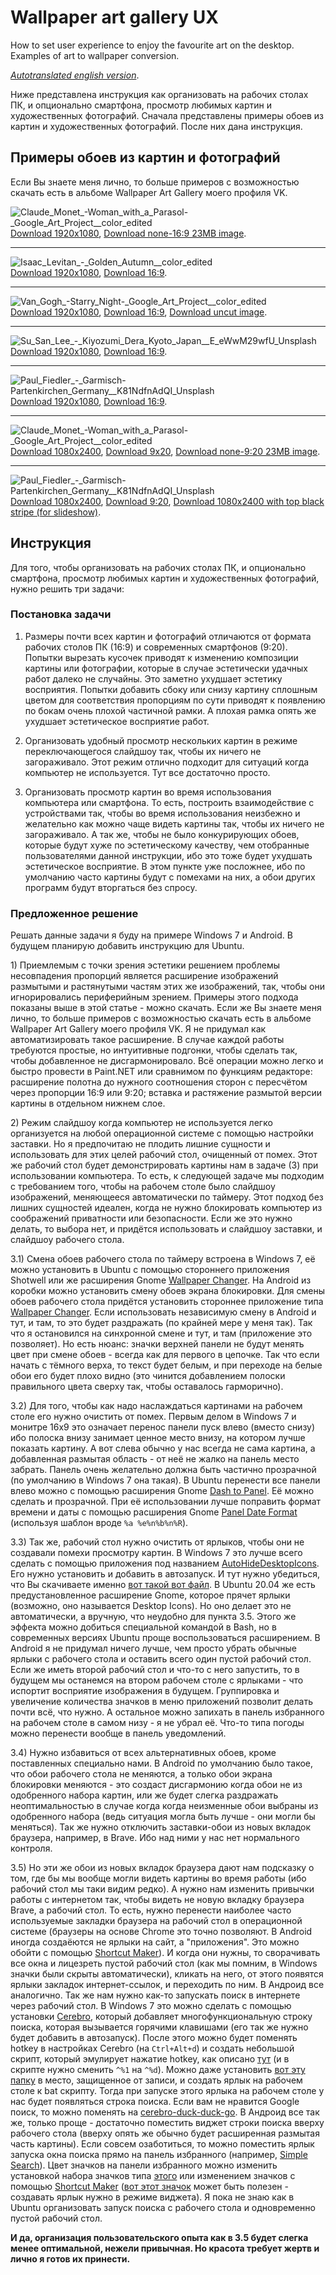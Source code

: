 # Wallpaper art gallery UX

How to set user experience to enjoy the favourite art on the desktop. Examples of art to wallpaper conversion.

*[Autotranslated english version](https://github-com.translate.goog/kiwi0fruit/wallpaper-art-gallery-ux/blob/main/README.md?_x_tr_sl=ru&_x_tr_tl=en&_x_tr_hl=ru&_x_tr_pto=wapp)*.

Ниже представлена инструкция как организовать на рабочих столах ПК, и опционально смартфона, просмотр любимых картин и художественных фотографий. Сначала представлены примеры обоев из картин и художественных фотографий. После них дана инструкция.


## Примеры обоев из картин и фотографий

Если Вы знаете меня лично, то больше примеров с возможностью 
скачать есть в альбоме Wallpaper Art Gallery моего профиля VK.

![Claude_Monet_-_Woman_with_a_Parasol_-_Google_Art_Project__color_edited](./images/Claude_Monet_-_Woman_with_a_Parasol_-_Google_Art_Project__color_edited__preview.jpg)  
[Download 1920x1080](./images/Claude_Monet_-_Woman_with_a_Parasol_-_Google_Art_Project__color_edited__1920x1080.jpg), [Download none-16:9 23MB image](./images/Claude_Monet_-_Woman_with_a_Parasol_-_Google_Art_Project__color_edited__23MB.jpg).

----

![Isaac_Levitan_-_Golden_Autumn__color_edited](./images/Isaac_Levitan_-_Golden_Autumn__color_edited__preview.jpg)  
[Download 1920x1080](./images/Isaac_Levitan_-_Golden_Autumn__color_edited__1920x1080.jpg), [Download 16:9](./images/Isaac_Levitan_-_Golden_Autumn__color_edited__16x9.jpg).

----

![Van_Gogh_-_Starry_Night_-_Google_Art_Project__color_edited](./images/Van_Gogh_-_Starry_Night_-_Google_Art_Project__color_edited__preview.jpg)  
[Download 1920x1080](./images/Van_Gogh_-_Starry_Night_-_Google_Art_Project__color_edited__1920x1080.jpg), [Download 16:9](./images/Van_Gogh_-_Starry_Night_-_Google_Art_Project__color_edited__16x9.jpg), [Download uncut image](./images/Van_Gogh_-_Starry_Night_-_Google_Art_Project__color_edited.jpg).

----

![Su_San_Lee_-_Kiyozumi_Dera_Kyoto_Japan__E_eWwM29wfU_Unsplash](./images/Su_San_Lee_-_Kiyozumi_Dera_Kyoto_Japan__E_eWwM29wfU_Unsplash__preview.jpg)  
[Download 1920x1080](./images/Su_San_Lee_-_Kiyozumi_Dera_Kyoto_Japan__E_eWwM29wfU_Unsplash__1920x1080.jpg), [Download 16:9](./images/Su_San_Lee_-_Kiyozumi_Dera_Kyoto_Japan__E_eWwM29wfU_Unsplash__16x9.jpg).

----

![Paul_Fiedler_-_Garmisch-Partenkirchen_Germany__K81NdfnAdQI_Unsplash](./Paul_Fiedler_-_Garmisch-Partenkirchen_Germany__K81NdfnAdQI_Unsplash/16x9_preview.jpg)  
[Download 1920x1080](./Paul_Fiedler_-_Garmisch-Partenkirchen_Germany__K81NdfnAdQI_Unsplash/1920x1080.jpg), [Download 16:9](./Paul_Fiedler_-_Garmisch-Partenkirchen_Germany__K81NdfnAdQI_Unsplash/16x9.jpg).

----

![Claude_Monet_-_Woman_with_a_Parasol_-_Google_Art_Project__color_edited](./images/Claude_Monet_-_Woman_with_a_Parasol_-_Google_Art_Project__color_edited__9x20_preview.jpg)  
[Download 1080x2400](./images/Claude_Monet_-_Woman_with_a_Parasol_-_Google_Art_Project__color_edited__1080x2400.jpg), [Download 9x20](./images/Claude_Monet_-_Woman_with_a_Parasol_-_Google_Art_Project__color_edited__9x20.jpg), [Download none-9:20 23MB image](./images/Claude_Monet_-_Woman_with_a_Parasol_-_Google_Art_Project__color_edited__23MB.jpg).

----

![Paul_Fiedler_-_Garmisch-Partenkirchen_Germany__K81NdfnAdQI_Unsplash](./Paul_Fiedler_-_Garmisch-Partenkirchen_Germany__K81NdfnAdQI_Unsplash/9x20_preview.jpg)  
[Download 1080x2400](./Paul_Fiedler_-_Garmisch-Partenkirchen_Germany__K81NdfnAdQI_Unsplash/1080x2400.jpg), [Download 9:20](./Paul_Fiedler_-_Garmisch-Partenkirchen_Germany__K81NdfnAdQI_Unsplash/9x20.jpg), [Download 1080x2400 with top black stripe (for slideshow)](./Paul_Fiedler_-_Garmisch-Partenkirchen_Germany__K81NdfnAdQI_Unsplash/1080x2400_slideshow.jpg).


## Инструкция

Для того, чтобы организовать на рабочих столах ПК, и опционально смартфона, просмотр любимых картин и художественных фотографий, нужно решить три задачи:

### Постановка задачи

1) Размеры почти всех картин и фотографий отличаются от формата рабочих столов ПК (16:9) и современных смартфонов (9:20). Попытки вырезать кусочек приводят к изменению композиции картины или фотографии, которые в случае эстетически удачных работ далеко не случайны. Это заметно ухудшает эстетику восприятия. Попытки добавить сбоку или снизу картину сплошным цветом для соответствия пропорциям по сути приводят к появлению по бокам очень плохой частичной рамки. А плохая рамка опять же ухудшает эстетическое восприятие работ.

2) Организовать удобный просмотр нескольких картин в режиме переключающегося слайдшоу так, чтобы их ничего не загораживало. Этот режим отлично подходит для ситуаций когда компьютер не используется. Тут все достаточно просто.

3) Организовать просмотр картин во время использования компьютера или смартфона. То есть, построить взаимодействие с устройствами так, чтобы во время использования неизбежно и желательно как можно 
чаще видеть картины так, чтобы их ничего не загораживало. А так же, чтобы не было конкурирующих обоев, которые будут хуже по эстетическому качеству, чем отобранные пользователями данной инструкции, ибо это тоже будет ухудшать эстетическое восприятие. В этом пункте уже посложнее, ибо по умолчанию часто картины будут с помехами на них, а обои других программ будут вторгаться без спросу.

### Предложенное решение

Решать данные задачи я буду на примере Windows 7 и Android. В будущем планирую добавить инструкцию для Ubuntu.

1\) Приемлемым с точки зрения эстетики решением проблемы несовпадения пропорций является расширение изображений размытыми и растянутыми частям этих же изображений, так,  чтобы они игнорировались периферийным зрением. Примеры этого подхода показаны выше в этой статье - можно скачать. Если же Вы знаете меня лично, то больше примеров с возможностью 
скачать есть в альбоме Wallpaper Art Gallery моего профиля VK. Я не придумал как автоматизировать такое расширение. В случае каждой работы требуются простые, но интуитивные подгонки, чтобы сделать так, чтобы добавленное не дисгармонировало. Всё операции можно легко и быстро провести в Paint.NET или сравнимом по функциям редакторе: расширение полотна до нужного соотношения сторон с пересчётом через пропорции 16:9 или 9:20; вставка и растяжение размытой версии картины в отдельном нижнем слое.

2\) Режим слайдшоу когда компьютер не используется легко организуется на любой операционной системе с помощью настройки заставки. Но я предпочитаю не плодить лишние сущности и использовать для этих целей рабочий стол, очищенный от помех. Этот же рабочий стол будет демонстрировать картины нам в задаче (3) при использовании компьютера. То есть, к следующей задаче мы подходим с требованием того, чтобы на рабочем столе было слайдшоу изображений, меняющееся автоматически по таймеру. Этот подход без лишних сущностей идеален, когда не нужно блокировать компьютер из соображений приватности или безопасности. Если же это нужно делать, то выбора нет, и придётся использовать и слайдшоу заставки, и слайдшоу рабочего стола.

3.1) Смена обоев рабочего стола по таймеру встроена в Windows 7, её можно установить в Ubuntu с помощью стороннего приложения Shotwell или же расширения Gnome [Wallpaper Changer](https://extensions.gnome.org/extension/1225/wallpaper-changer/). На Android из коробки можно установить смену обоев экрана блокировки. Для смены обоев рабочего стола придётся установить стороннее приложение типа [Wallpaper Changer](https://play.google.com/store/apps/details?id=de.j4velin.wallpaperChanger). Если использовать независимую смену в Android и тут, и там, то это будет раздражать (по крайней мере у меня так). Так что я остановился на синхронной смене и тут, и там (приложение это позволяет). Но есть нюанс: значки верхней панели не будут менять цвет при смене обоев - всегда как для первого в цепочке. Так что если начать с тёмного верха, то текст будет белым, и при переходе на белые обои его будет плохо видно (это чинится добавлением полоски правильного цвета сверху так, чтобы оставалось гарморично).

3.2) Для того, чтобы как надо наслаждаться картинами на рабочем столе его нужно очистить от помех. Первым делом в Windows 7 и монитре 16x9 это означает перенос панели пуск влево (вместо снизу) ибо полоска внизу занимает ценное место внизу, на котором лучше показать картину. А вот слева обычно у нас всегда не сама картина, а добавленная размытая область - от неё не жалко на панель место забрать. Панель очень желательно должна быть частично прозрачной (по умолчанию в Windows 7 она такая). В Ubuntu перенести все панели влево можно с помощью расширения Gnome [Dash to Panel](https://extensions.gnome.org/extension/1160/dash-to-panel/). Её можно сделать и прозрачной. При её использовании лучше поправить формат времени и даты с помощью расширения Gnome [Panel Date Format](https://extensions.gnome.org/extension/1462/panel-date-format/) (используя шаблон вроде `%a %e%n%b%n%R`).

3.3) Так же, рабочий стол нужно очистить от ярлыков, чтобы они не создавали помехи просмотру картин. В Windows 7 это лучше всего сделать с помощью приложения под названием [AutoHideDesktopIcons](https://download.cnet.com/AutoHideDesktopIcons/3000-2072_4-75452184.html). Его нужно установить и добавить в автозапуск. И тут нужно убедиться, что Вы скачиваете именно [вот такой вот файл](https://www.virustotal.com/gui/file/9949f33a70e3d56613b30030c05c85dab1a8f4b0918d8cbbb25bbe3c6e9c27cf/details). В Ubuntu 20.04 же есть предустановленное расширение Gnome, которое прячет ярлыки (возможно, оно называется Desktop Icons). Но оно делает это не автоматически, а вручную, что неудобно для пункта 3.5. Этого же эффекта можно добиться специальной командой в Bash, но в современных версиях Ubuntu проще воспользоваться расширением. В Android я не придумал ничего лучше, чем просто убрать обычные ярлыки с рабочего стола и оставить всего один пустой рабочий стол. Если же иметь второй рабочий стол и что-то с него запустить, то в будущем мы останемся на втором рабочем столе с ярлыками - что испортит восприятие изображения в будущем. Группировка и увеличение количества значков в меню приложений позволит делать почти всё, что нужно. А остальное можно запихать в панель избранного на рабочем столе в самом низу - я не убрал её. Что-то типа погоды можно перенести вообще в панель уведомлений.

3.4) Нужно избавиться от всех альтернативных обоев, кроме поставленных специально нами. В Android по умолчанию было такое, что обои рабочего стола не меняются, а только обои экрана блокировки меняются - это создаст дисгармонию когда обои не из одобренного набора картин, или же будет слегка раздражать неоптимальностью в случае когда когда неизменные обои выбраны из одобренного набора (ведь ситуация могла быть лучше - они могли бы меняться). Так же нужно отключить заставки-обои из новых вкладок браузера, например, в Brave. Ибо над ними у нас нет нормального контроля.

3.5) Но эти же обои из новых вкладок браузера дают нам подсказку о том, где бы мы вообще могли видеть картины во время работы (ибо рабочий стол мы таки видим редко). А нужно нам изменить привычки работы с интернетом так, чтобы видеть не новую вкладку браузера Brave, а рабочий стол. То есть, нужно перенести наиболее часто используемые закладки браузера на рабочий стол в операционной системе (браузеры на основе Chrome это точно позволяют. В Android иногда создаёются не ярлыки на сайт, а "приложения". Это можно обойти с помощью [Shortcut Maker](https://play.google.com/store/apps/details?id=rk.android.app.shortcutmaker)). И когда они нужны, то сворачивать все окна и лицезреть пустой рабочий стол (как мы помним, в Windows значки были скрыты автоматически), кликать на него, от этого появятся ярлыки закладок интернет-ссылок, и переходить по ним. В Андроид все аналогично. Так же нам нужно как-то запускать поиск в интернете через рабочий стол. В Windows 7 это можно сделать с помощью установки [Cerebro](https://cerebroapp.com/), который добавляет многофункциональную строку поиска, которая вызывается горячими клавишами (его так же нужно будет добавить в автозапуск). После этого можно будет поменять hotkey в настройках Cerebro (на `Ctrl+Alt+d`)
и создать небольшой скрипт, который эмулирует нажатие hotkey, как описано [тут](https://stackoverflow.com/a/22838165) (и в скрипте нужно сменить `^%1` на `^%d`). Можно даже установить [вот эту папку](./cerebro) в место, защищенное от записи, и создать ярлык на рабочем столе к bat скрипту. Тогда при запуске этого ярлыка на рабочем столе у нас будет появляться строка поиска. Если вам не нравится Google поиск, то можно поменять на [cerebro-duck-duck-go](https://github.com/cerebroapp/cerebro-duck-duck-go). В Андроид все так же, только проще - достаточно поместить виджет строки поиска вверху рабочего стола (вверху опять же обычно будет расширенная размытая часть картины).
Если совсем озаботиться, то можно поместить ярлык запуска окна поиска прямо на панель избранного (например, [Simple Search](https://f-droid.org/en/packages/de.tobiasbielefeld.searchbar/)). Цвет значков на панели избранного можно изменить установкой набора значков
типа [этого](http://apps.samsung.com/theme/ProductDetail.as?appId=com.themeplicity.purplewinter.appiconpack)
или изменением значков с помощью [Shortcut Maker](https://play.google.com/store/apps/details?id=rk.android.app.shortcutmaker) ([вот этот значок](./images/search.png) может быть полезен - создавать ярлык нужно в режиме виджета).
Я пока не знаю как в Ubuntu организовать запуск поиска с рабочего стола и одновременно пустой рабочий стол.

**И да, организация пользовательского опыта как в 3.5 будет слегка менее оптимальной, нежели привычная. Но красота требует жертв и лично я готов их принести.**

